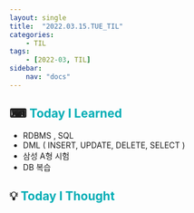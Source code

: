 ```yaml
---
layout: single
title:  "2022.03.15.TUE_TIL"
categories: 
    - TIL
tags: 
    - [2022-03, TIL]
sidebar:
    nav: "docs"
---
```



## ⌨ <a style="color:#00adb5">Today I Learned</a>
- RDBMS , SQL
- DML ( INSERT, UPDATE, DELETE, SELECT )
- 삼성 A형 시험
- DB 복습

## 💡 <a style="color:#00adb5">Today I Thought</a>
